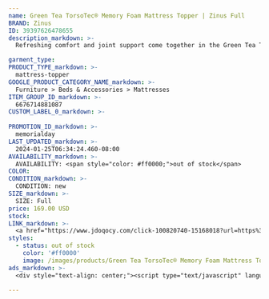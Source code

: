 ```yaml
---
name: Green Tea TorsoTec® Memory Foam Mattress Topper | Zinus Full
BRAND: Zinus
ID: 39397626478655
description_markdown: >-
  Refreshing comfort and joint support come together in the Green Tea TorsoTec® 4" Mattress Topper. Zinus Base Foam™ delivers even head-to-toe support and long-term dependability. A 4-inch design with a TorsoTec® support system gives targeted relief to the hips and shoulders to relieve aches and pains, and green tea memory foam ensures a cool and refreshing night of sleep.

garment_type:
PRODUCT_TYPE_markdown: >-
  mattress-topper
GOOGLE_PRODUCT_CATEGORY_NAME_markdown: >-
  Furniture > Beds & Accessories > Mattresses
ITEM_GROUP_ID_markdown: >-
  6676714881087
CUSTOM_LABEL_0_markdown: >-
  
PROMOTION_ID_markdown: >-
  memorialday
LAST_UPDATED_markdown: >-
  2024-01-25T06:34:24.460-08:00
AVAILABILITY_markdown: >-
  AVAILABILITY: <span style="color: #ff0000;">out of stock</span>
COLOR:
CONDITION_markdown: >-
  CONDITION: new
SIZE_markdown: >-
  SIZE: Full
price: 169.00 USD
stock: 
LINK_markdown: >-
  <a href="https://www.jdoqocy.com/click-100820740-15168018?url=https%3A%2F%2Fwww.zinus.com%2Fproducts%2Fgreen-tea-torsotec-memory-foam-mattress-topper%3Fvariant%3D39397626478655" target="_blank" style="display: inline-block; padding: 10px 20px; font-size: 16px; text-align: center; text-decoration: none; cursor: pointer; border: 1px solid #3498db; color: #3498db; background-color: #fff; border-radius: 5px; transition: background-color 0.3s;">Go to Product</a>
styles:
  - status: out of stock
    color: '#ff0000'
    image: /images/products/Green Tea TorsoTec® Memory Foam Mattress Topper _ Zinus Full/4inGreenTeaTorso-TecTopper-2.jpg
ads_markdown: >-
  <div style="text-align: center;"><script type="text/javascript" language="javascript" src="https://www.tkqlhce.com/placeholder-52290839?target=_top&mouseover=N"></script></div>

---
```

